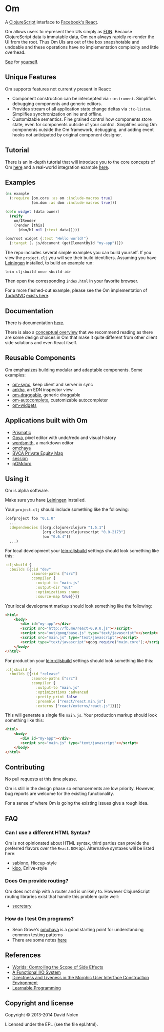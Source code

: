 # Om

A [ClojureScript](http://github.com/clojure/clojurescript) interface
to [Facebook's React](http://facebook.github.io/react/).

Om allows users to represent their UIs simply as
[EDN](http://github.com/edn-format/edn). Because ClojureScript data is
immutable data, Om can always rapidly re-render the UI from the
root. Thus Om UIs are out of the box snapshotable and undoable and
these operations have no implementation complexity and little
overhead.

[See](http://swannodette.github.io/todomvc/labs/architecture-examples/om-undo/index.html)
for [yourself](http://swannodette.github.io/2013/12/31/time-travel/).

## Unique Features

Om supports features not currently present in React:

* Component construction can be intercepted via
  `:instrument`. Simplifies debugging components and generic editors.
* Provides stream of all application state change deltas via
  `:tx-listen`. Simplifies synchronization online and offline.
* Customizable semantics. Fine grained control how components store
  state, even for components outside of your control. Simplifies using
  Om components outside the Om framework, debugging, and adding event
  hooks not anticipated by original component designer.

## Tutorial

There is an in-depth tutorial that will introduce you to the core
concepts of Om
[here](http://github.com/swannodette/om/wiki/Basic-Tutorial) and a
real-world integration example
[here](http://github.com/swannodette/om/wiki/Intermediate-Tutorial).

## Examples

```clj
(ns example
  (:require [om.core :as om :include-macros true]
            [om.dom :as dom :include-macros true]))

(defn widget [data owner]
  (reify
    om/IRender
    (render [this]
      (dom/h1 nil (:text data)))))

(om/root widget {:text "Hello world!"}
  {:target (. js/document (getElementById "my-app"))})
```

The repo includes several simple examples you can build yourself. If
you view the `project.clj` you will see their build
identifiers. Assuming you have [Leiningen](http://leiningen.org/)
installed, to build an example run:

```
lein cljsbuild once <build-id>
```

Then open the corresponding `index.html` in your favorite browser.

For a more fleshed-out example, please see the Om implementation of
[TodoMVC](http://todomvc.com)
[exists here](http://github.com/swannodette/todomvc/blob/gh-pages/labs/architecture-examples/om/src/todomvc/app.cljs).

## Documentation

There is documentation [here](http://github.com/swannodette/om/wiki/Documentation).

There is also a
[conceptual overview](http://github.com/swannodette/om/wiki/Conceptual-overview)
that we recommend reading as there are some design choices in Om that
make it quite different from other client side solutions and even
React itself.

## Reusable Components

Om emphasizes building modular and adaptable components. Some
examples:

* [om-sync](http://github.com/swannodette/om-sync), keep client and
  server in sync
* [ankha](http://github.com/noprompt/ankha), an EDN inspector view
* [om-draggable](https://github.com/sgrove/om-draggable), generic
  draggable
* [om-autocomplete](https://github.com/arosequist/om-autocomplete),
  customizable autocompleter
* [om-widgets](https://bitbucket.org/athieme/om-widgets)

## Applications built with Om

* [Prismatic](http://www.getprismatic.com/)
* [Goya](http://jackschaedler.github.io/goya/), pixel editor with
  undo/redo and visual history
* [wordsmith](http://wordsmith.variadic.me), a markdown editor
* [omchaya](http://github.com/sgrove/omchaya)
* [BVCA Private Equity Map](http://bvca.clustermap.trampolinesystems.com/)
* [session](http://github.com/kovasb/session)
* [pOMdoro](http://pomodoro.trevorlandau.net)

## Using it

Om is alpha software.

Make sure you have [Leiningen](http://leiningen.org/) installed.

Your `project.clj` should include something like the following:

```clj
(defproject foo "0.1.0"
  ...
  :dependencies [[org.clojure/clojure "1.5.1"]
                 [org.clojure/clojurescript "0.0-2173"]
                 [om "0.6.4"]]
  ...)
```

For local development your
[lein-cljsbuild](http://github.com/emezeske/lein-cljsbuild) settings
should look something like this:

```clj
:cljsbuild {
  :builds [{:id "dev"
            :source-paths ["src"]
            :compiler {
              :output-to "main.js"
              :output-dir "out"
              :optimizations :none
              :source-map true}}]}
```

Your local development markup should look something like the following:

```html
<html>
    <body>
       <div id="my-app"></div>
       <script src="http://fb.me/react-0.9.0.js"></script>
       <script src="out/goog/base.js" type="text/javascript"></script>
       <script src="main.js" type="text/javascript"></script>
       <script type="text/javascript">goog.require("main.core");</script>
    </body>
</html>
```

For production your [lein-cljsbuild](http://github.com/emezeske/lein-cljsbuild) settings should look something
like this:

```clj
:cljsbuild {
  :builds [{:id "release"
            :source-paths ["src"]
            :compiler {
              :output-to "main.js"
              :optimizations :advanced
              :pretty-print false
              :preamble ["react/react.min.js"]
              :externs ["react/externs/react.js"]}}]}
```

This will generate a single file `main.js`. Your production markup
should look something like this:

```html
<html>
    <body>
       <div id="my-app"></div>
       <script src="main.js" type="text/javascript"></script>
    </body>
</html>
```

## Contributing

No pull requests at this time please.

Om is still in the design phase so enhancements are low
priority. However, bug reports are welcome for the existing
functionality.

For a sense of where Om is going the existing issues give a rough
idea.

## FAQ

### Can I use a different HTML Syntax?

Om is not opinionated about HTML syntax, third parties can provide the
preferred flavors over the `React.DOM` api. Alternative syntaxes will
be listed here:

* [sablono](http://github.com/r0man/sablono), Hiccup-style
* [kioo](http://github.com/ckirkendall/kioo), Enlive-style

### Does Om provide routing?

Om does not ship with a router and is unlikely to. However
ClojureScript routing libraries exist that handle this problem quite
well:

* [secretary](http://github.com/gf3/secretary)

### How do I test Om programs?

* Sean Grove's [omchaya](http://github.com/sgrove/omchaya) is a good
  starting point for understanding common testing patterns
* There are some notes [here](http://github.com/swannodette/om/wiki/Testing)

## References

* [Worlds: Controlling the Scope of Side Effects](http://www.vpri.org/pdf/tr2011001_final_worlds.pdf)
* [A Functional I/O System](http://www.ccs.neu.edu/racket/pubs/icfp09-fffk.pdf)
* [Directness and Liveness in the Morphic User Interface Construction Environment](http://citeseerx.ist.psu.edu/viewdoc/download?doi=10.1.1.103.600&rep=rep1&type=pdf)
* [Learnable Programming](http://worrydream.com/LearnableProgramming/)

## Copyright and license

Copyright © 2013-2014 David Nolen

Licensed under the EPL (see the file epl.html).
